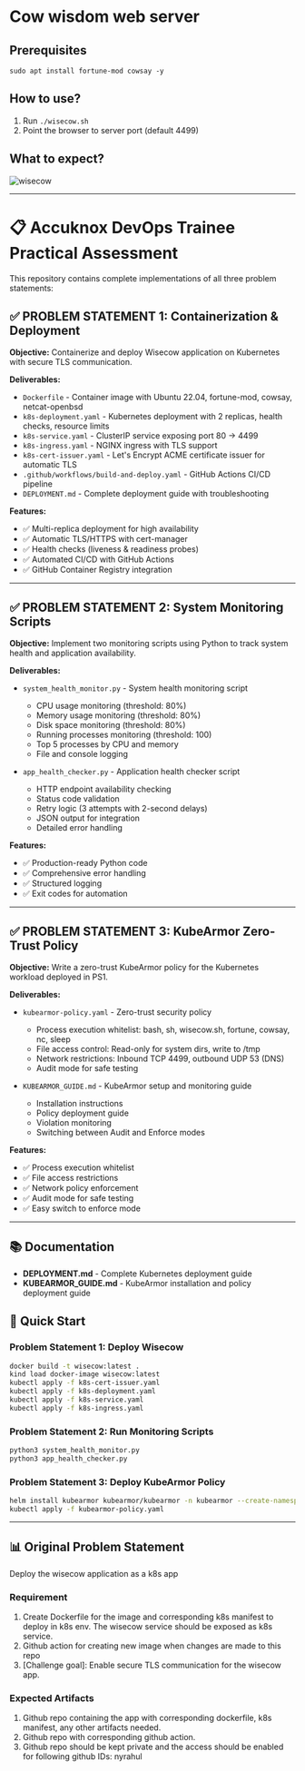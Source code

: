 # Cow wisdom web server

## Prerequisites

```
sudo apt install fortune-mod cowsay -y
```

## How to use?

1. Run `./wisecow.sh`
2. Point the browser to server port (default 4499)

## What to expect?
![wisecow](https://github.com/nyrahul/wisecow/assets/9133227/8d6bfde3-4a5a-480e-8d55-3fef60300d98)

---

# 📋 Accuknox DevOps Trainee Practical Assessment

This repository contains complete implementations of all three problem statements:

## ✅ **PROBLEM STATEMENT 1: Containerization & Deployment**

**Objective:** Containerize and deploy Wisecow application on Kubernetes with secure TLS communication.

**Deliverables:**
- `Dockerfile` - Container image with Ubuntu 22.04, fortune-mod, cowsay, netcat-openbsd
- `k8s-deployment.yaml` - Kubernetes deployment with 2 replicas, health checks, resource limits
- `k8s-service.yaml` - ClusterIP service exposing port 80 → 4499
- `k8s-ingress.yaml` - NGINX ingress with TLS support
- `k8s-cert-issuer.yaml` - Let's Encrypt ACME certificate issuer for automatic TLS
- `.github/workflows/build-and-deploy.yaml` - GitHub Actions CI/CD pipeline
- `DEPLOYMENT.md` - Complete deployment guide with troubleshooting

**Features:**
- ✅ Multi-replica deployment for high availability
- ✅ Automatic TLS/HTTPS with cert-manager
- ✅ Health checks (liveness & readiness probes)
- ✅ Automated CI/CD with GitHub Actions
- ✅ GitHub Container Registry integration

---

## ✅ **PROBLEM STATEMENT 2: System Monitoring Scripts**

**Objective:** Implement two monitoring scripts using Python to track system health and application availability.

**Deliverables:**
- `system_health_monitor.py` - System health monitoring script
  - CPU usage monitoring (threshold: 80%)
  - Memory usage monitoring (threshold: 80%)
  - Disk space monitoring (threshold: 80%)
  - Running processes monitoring (threshold: 100)
  - Top 5 processes by CPU and memory
  - File and console logging

- `app_health_checker.py` - Application health checker script
  - HTTP endpoint availability checking
  - Status code validation
  - Retry logic (3 attempts with 2-second delays)
  - JSON output for integration
  - Detailed error handling

**Features:**
- ✅ Production-ready Python code
- ✅ Comprehensive error handling
- ✅ Structured logging
- ✅ Exit codes for automation

---

## ✅ **PROBLEM STATEMENT 3: KubeArmor Zero-Trust Policy**

**Objective:** Write a zero-trust KubeArmor policy for the Kubernetes workload deployed in PS1.

**Deliverables:**
- `kubearmor-policy.yaml` - Zero-trust security policy
  - Process execution whitelist: bash, sh, wisecow.sh, fortune, cowsay, nc, sleep
  - File access control: Read-only for system dirs, write to /tmp
  - Network restrictions: Inbound TCP 4499, outbound UDP 53 (DNS)
  - Audit mode for safe testing

- `KUBEARMOR_GUIDE.md` - KubeArmor setup and monitoring guide
  - Installation instructions
  - Policy deployment guide
  - Violation monitoring
  - Switching between Audit and Enforce modes

**Features:**
- ✅ Process execution whitelist
- ✅ File access restrictions
- ✅ Network policy enforcement
- ✅ Audit mode for safe testing
- ✅ Easy switch to enforce mode

---

## 📚 Documentation

- **DEPLOYMENT.md** - Complete Kubernetes deployment guide
- **KUBEARMOR_GUIDE.md** - KubeArmor installation and policy deployment guide

## 🚀 Quick Start

### Problem Statement 1: Deploy Wisecow
```bash
docker build -t wisecow:latest .
kind load docker-image wisecow:latest
kubectl apply -f k8s-cert-issuer.yaml
kubectl apply -f k8s-deployment.yaml
kubectl apply -f k8s-service.yaml
kubectl apply -f k8s-ingress.yaml
```

### Problem Statement 2: Run Monitoring Scripts
```bash
python3 system_health_monitor.py
python3 app_health_checker.py
```

### Problem Statement 3: Deploy KubeArmor Policy
```bash
helm install kubearmor kubearmor/kubearmor -n kubearmor --create-namespace
kubectl apply -f kubearmor-policy.yaml
```

---

## 📊 Original Problem Statement

Deploy the wisecow application as a k8s app

### Requirement
1. Create Dockerfile for the image and corresponding k8s manifest to deploy in k8s env. The wisecow service should be exposed as k8s service.
2. Github action for creating new image when changes are made to this repo
3. [Challenge goal]: Enable secure TLS communication for the wisecow app.

### Expected Artifacts
1. Github repo containing the app with corresponding dockerfile, k8s manifest, any other artifacts needed.
2. Github repo with corresponding github action.
3. Github repo should be kept private and the access should be enabled for following github IDs: nyrahul
